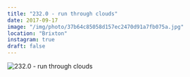 ```yaml
---
title: "232.0 - run through clouds"
date: 2017-09-17
image: "/img/photo/37b64c85058d157ec2470d91a7fb075a.jpg"
location: "Brixton"
instagram: true
draft: false
---
```


![232.0 - run through clouds](/img/photo/37b64c85058d157ec2470d91a7fb075a.jpg)
